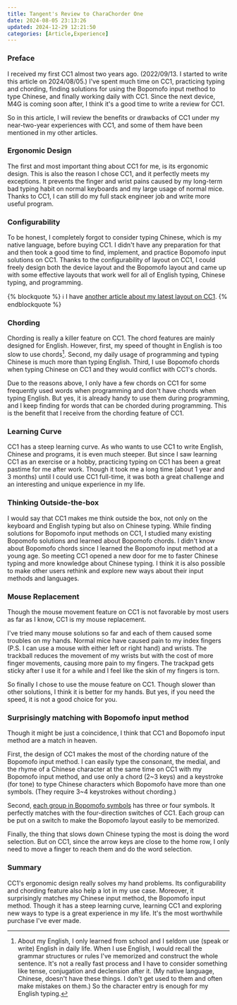 ```yaml
---
title: Tangent's Review to CharaChorder One
date: 2024-08-05 23:13:26
updated: 2024-12-29 12:21:50
categories: [Article,Experience]
---
```


### Preface

I received my first CC1 almost two years ago. (2022/09/13. I started to write this article on 2024/08/05.) I've spent much time on CC1, practicing typing and chording, finding solutions for using the Bopomofo input method to type Chinese, and finally working daily with CC1. Since the next device, M4G is coming soon after, I think it's a good time to write a review for CC1.

So in this article, I will review the benefits or drawbacks of CC1 under my near-two-year experiences with CC1, and some of them have been mentioned in my other articles.

### Ergonomic Design

The first and most important thing about CC1 for me, is its ergonomic design. This is also the reason I chose CC1, and it perfectly meets my exceptions. It prevents the finger and wrist pains caused by my long-term bad typing habit on normal keyboards and my large usage of normal mice. Thanks to CC1, I can still do my full stack engineer job and write more useful program.

### Configurability

To be honest, I completely forgot to consider typing Chinese, which is my native language, before buying CC1. I didn't have any preparation for that and then took a good time to find, implement, and practice Bopomofo input solutions on CC1. Thanks to the configurability of layout on CC1, I could freely design both the device layout and the Bopomofo layout and came up with some effective layouts that work well for all of English typing, Chinese typing, and programming.

{% blockquote %}
:information_source: I have <a href="{% post_path tangent-s-latest-layout-on-charachorder-one-charachorder-two-and-master-forge %}">another article about my latest layout on CC1</a>.
{% endblockquote %}

### Chording

Chording is really a killer feature on CC1. The chord features are mainly designed for English. However, first, my speed of thought in English is too slow to use chords[^my_english]. Second, my daily usage of programming and typing Chinese is much more than typing English. Third, I use Bopomofo chords when typing Chinese on CC1 and they would conflict with CC1's chords.

Due to the reasons above, I only have a few chords on CC1 for some frequently used words when programming and don't have chords when typing English. But yes, it is already handy to use them during programming, and I keep finding for words that can be chorded during programming. This is the benefit that I receive from the chording feature of CC1.

### Learning Curve

CC1 has a steep learning curve. As who wants to use CC1 to write English, Chinese and programs, it is even much steeper. But since I saw learning CC1 as an exercise or a hobby, practicing typing on CC1 has been a great pastime for me after work. Though it took me a long time (about 1 year and 3 months) until I could use CC1 full-time, it was both a great challenge and an interesting and unique experience in my life.

### Thinking Outside-the-box

I would say that CC1 makes me think outside the box, not only on the keyboard and English typing but also on Chinese typing. While finding solutions for Bopomofo input methods on CC1, I studied many existing Bopomofo solutions and learned about Bopomofo chords. I didn't know about Bopomofo chords since I learned the Bopomofo input method at a young age. So meeting CC1 opened a new door for me to faster Chinese typing and more knowledge about Chinese typing. I think it is also possible to make other users rethink and explore new ways about their input methods and languages.

### Mouse Replacement

Though the mouse movement feature on CC1 is not favorable by most users as far as I know, CC1 is my mouse replacement.

I've tried many mouse solutions so far and each of them caused some troubles on my hands. Normal mice have caused pain to my index fingers (P.S. I can use a mouse with either left or right hand) and wrists. The trackball reduces the movement of my wrists but with the cost of more finger movements, causing more pain to my fingers. The trackpad gets sticky after I use it for a while and I feel like the skin of my fingers is torn.

So finally I chose to use the mouse feature on CC1. Though slower than other solutions, I think it is better for my hands. But yes, if you need the speed, it is not a good choice for you.

### Surprisingly matching with Bopomofo input method

Though it might be just a coincidence, I think that CC1 and Bopomofo input method are a match in heaven.

First, the design of CC1 makes the most of the chording nature of the Bopomofo input method. I can easily type the consonant, the medial, and the rhyme of a Chinese character at the same time on CC1 with my Bopomofo input method, and use only a chord (2~3 keys) and a keystroke (for tone) to type Chinese characters which Bopomofo have more than one symbols. (They require 3~4 keystrokes without chording.)

Second, [each group in Bopomofo symbols](https://zh.wikipedia.org/wiki/%E6%B3%A8%E9%9F%B3%E7%AC%A6%E8%99%9F#%E6%B3%A8%E9%9F%B3%E7%AC%A6%E8%99%9F%E8%A1%A8) has three or four symbols. It perfectly matches with the four-direction switches of CC1. Each group can be put on a switch to make the Bopomofo layout easily to be memorized.

Finally, the thing that slows down Chinese typing the most is doing the word selection. But on CC1, since the arrow keys are close to the home row, I only need to move a finger to reach them and do the word selection.

### Summary

CC1's ergonomic design really solves my hand problems. Its configurability and chording feature also help a lot in my use case. Moreover, it surprisingly matches my Chinese input method, the Bopomofo input method. Though it has a steep learning curve, learning CC1 and exploring new ways to type is a great experience in my life. It's the most worthwhile purchase I've ever made.

[^my_english]: About my English, I only learned from school and I seldom use (speak or write) English in daily life. When I use English, I would recall the grammar structures or rules I've memorized and construct the whole sentence. It's not a really fast process and I have to consider something like tense, conjugation and declension after it. (My native language, Chinese, doesn't have these things. I don't get used to them and often make mistakes on them.) So the character entry is enough for my English typing.
